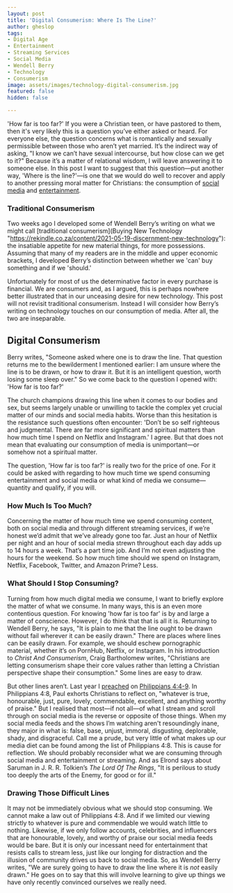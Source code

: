 ```yaml
---
layout: post
title: 'Digital Consumerism: Where Is The Line?'
author: gheslop
tags:
- Digital Age
- Entertainment
- Streaming Services
- Social Media
- Wendell Berry
- Technology
- Consumerism
image: assets/images/technology-digital-consumerism.jpg
featured: false
hidden: false

---
```

'How far is too far?' If you were a Christian teen, or have pastored to them, then it's very likely this is a question you’ve either asked or heard. For everyone else, the question concerns what is romantically and sexually permissible between those who aren’t yet married. It’s the indirect way of asking, "I know we can’t have sexual intercourse, but how close can we get to it?" Because it’s a matter of relational wisdom, I will leave answering it to someone else. In this post I want to suggest that this question—put another way, 'Where is the line?'—is one that we would do well to recover and apply to another pressing moral matter for Christians: the consumption of [social media](https://rekindle.co.za/content/more-ways-technology-takes/ "Technology Takes") and [entertainment](https://rekindle.co.za/content/2020-07-03-nietzsche "Nietzsche On Entertainment").

### Traditional Consumerism

Two weeks ago I developed some of Wendell Berry’s writing on what we might call [traditional consumerism](Buying New Technology "https://rekindle.co.za/content/2021-05-19-discernment-new-technology"): the insatiable appetite for new material things, for more possessions. Assuming that many of my readers are in the middle and upper economic brackets, I developed Berry’s distinction between whether we 'can' buy something and if we 'should.'

Unfortunately for most of us the determinative factor in every purchase is financial. We are consumers and, as I argued, this is perhaps nowhere better illustrated that in our unceasing desire for new technology. This post will not revisit traditional consumerism. Instead I will consider how Berry’s writing on technology touches on our consumption of media. After all, the two are inseparable.

## Digital Consumerism

Berry writes, "Someone asked where one is to draw the line. That question returns me to the bewilderment I mentioned earlier: I am unsure where the line is to be drawn, or how to draw it. But it is an intelligent question, worth losing some sleep over." So we come back to the question I opened with: 'How far is too far?'

The church champions drawing this line when it comes to our bodies and sex, but seems largely unable or unwilling to tackle the complex yet crucial matter of our minds and social media habits. Worse than this hesitation is the resistance such questions often encounter: 'Don’t be so self righteous and judgmental. There are far more significant and spiritual matters than how much time I spend on Netflix and Instagram.' I agree. But that does not mean that evaluating our consumption of media is unimportant—or somehow not a spiritual matter.

The question, 'How far is too far?' is really two for the price of one. For it could be asked with regarding to how much time we spend consuming entertainment and social media or what kind of media we consume—quantity and qualify, if you will.

### How Much Is Too Much?

Concerning the matter of how much time we spend consuming content, both on social media and through different streaming services, if we’re honest we’d admit that we’ve already gone too far. Just an hour of Netflix per night and an hour of social media strewn throughout each day adds up to 14 hours a week. That’s a part time job. And I’m not even adjusting the hours for the weekend. So how much time should we spend on Instagram, Netflix, Facebook, Twitter, and Amazon Prime? Less.

### What Should I Stop Consuming?

Turning from how much digital media we consume, I want to briefly explore the matter of what we consume. In many ways, this is an even more contentious question. For knowing 'how far is too far' is by and large a matter of conscience. However, I do think that that is all it is. Returning to Wendell Berry, he says, "It is plain to me that the line ought to be drawn without fail wherever it can be easily drawn." There are places where lines can be easily drawn. For example, we should eschew pornographic material, whether it’s on PornHub, Netflix, or Instagram. In his introduction to _Christ And Consumerism_, Craig Bartholomew writes, "Christians are letting consumerism shape their core values rather than letting a Christian perspective shape their consumption." Some lines are easy to draw.

But other lines aren’t. Last year I [preached](https://citybowl.hopecity.co.za/sermons/the-peace-of-god/ "Philippians 4:4-9 Sermon") on [Philippians 4:4-9](https://rekindle.co.za/content/2020-12-01-philippians-4-8-9-devotional "Philippians 4:8-9 Devotional"). In Philippians 4:8, Paul exhorts Christians to reflect on, "whatever is true, honourable, just, pure, lovely, commendable, excellent, and anything worthy of praise." But I realised that most—if not all—of what I stream and scroll through on social media is the reverse or opposite of those things. When my social media feeds and the shows I’m watching aren't resoundingly inane, they major in what is: false, base, unjust, immoral, disgusting, deplorable, shady, and disgraceful. Call me a prude, but very little of what makes up our media diet can be found among the list of Philippians 4:8. This is cause for reflection. We should probably reconsider what we are consuming through social media and entertainment or streaming. And as Elrond says about Saruman in J. R. R. Tolkien’s _The Lord Of The Rings_, "It is perilous to study too deeply the arts of the Enemy, for good or for ill."

### Drawing Those Difficult Lines

It may not be immediately obvious what we should stop consuming. We cannot make a law out of Philippians 4:8. And if we limited our viewing strictly to whatever is pure and commendable we would watch little to nothing. Likewise, if we only follow accounts, celebrities, and influencers that are honourable, lovely, and worthy of praise our social media feeds would be bare. But it is only our incessant need for entertainment that resists calls to stream less, just like our longing for distraction and the illusion of community drives us back to social media. So, as Wendell Berry writes, "We are surely going to have to draw the line where it is _not_ easily drawn." He goes on to say that this will involve learning to give up things we have only recently convinced ourselves we really need.